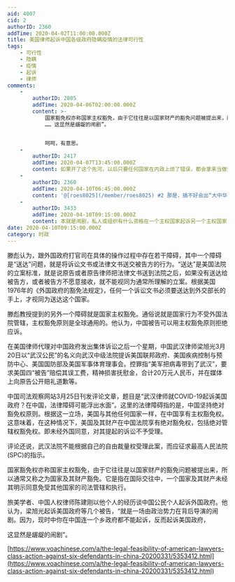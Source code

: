 ```yaml
---
aid: 4007
cid: 2
authorID: 2360
addTime: 2020-04-02T11:00:00.000Z
title: 美国律师起诉中国各级政府隐瞒疫情的法律可行性
tags:
    - 可行性
    - 隐瞒
    - 疫情
    - 起诉
    - 律师
comments:
    -
        authorID: 2805
        addTime: 2020-04-06T02:00:00.000Z
        content: >-
            国家豁免权亦称国家主权豁免，由于它往往是以国家财产的豁免问题被提出来，所以通常又称之为国家及其财产豁免。它是指在国际交往中，一个国家及其财产未经其明示同意免受其他国家的司法管辖和执行。
            …… 这显然是龌龊的闹剧”。


            呵呵，有意思。
    -
        authorID: 2417
        addTime: 2020-04-07T13:45:00.000Z
        content: 如果开了这个先河，以后只要任何国家在内政上烦了错误，都会拿来当做索赔的借口。快告吧。让三战来的更快一些。
    -
        authorID: 2360
        addTime: 2020-04-10T06:45:00.000Z
        content: '@[roes8025](/member/roes8025) #2 那是，搞不好会出“大中华共荣圈”之类的妖蛾子。'
    -
        authorID: 3433
        addTime: 2020-04-10T09:15:00.000Z
        content: 本就是闹剧，私人或组织有什么资格在一个主权国家起诉另一个主权国家，明摆着政客、组织博眼球的措施而已
date: 2020-04-10T09:15:00.000Z
category: 时政
---
```


滕彪认为，跟外国政府打官司在具体的操作过程中存在若干障碍，其中一个障碍是“送达”问题，就是将诉讼文书或法律文书送交被告方的行为。“送达”是美国法院的立案标准，就是说原告或者原告律师把法律文书送到法院之后，如果没有送达给被告方，或者被告方不愿意接收，就不能视同为通常所理解的立案。根据美国1976年的《外国政府的豁免法规定》，任何一个诉讼文书必须要送达到外交部长的手上，才视同为送达这个国家。

滕彪教授提到的另外一个障碍就是国家主权豁免。通俗说就是国家行为不受外国法院管辖，主权豁免原则是全球通用的。他认为，中国被告可以用主权豁免原则拒绝应诉。

在美国律师代理对中国政府发出集体诉讼之后一个星期，中国武汉律师梁旭光3月20日以“武汉公民”的名义向武汉中级法院提诉美国联邦政府、美国疾病控制与预防中心、美国国防部及美国军事体育理事会。控罪指“美军把病毒带到了武汉”，要求美国四“被告”赔偿其误工费，精神损害抚慰金，合计20万元人民币，并在媒体上向原告公开赔礼道歉等。

中国司法观察网站3月25日刊发评论文章，题目是“武汉律师就COVID-19起诉美国政府？在中国，法律障碍可能浮出水面”。这里的法律障碍指的是，中国坚持绝对豁免权原则。根据这一立场，美国与其他任何国家一样，在中国享有主权豁免权。这意味着，在这种情况下，美国及其财产在中国法院享有绝对豁免权，包括绝对管辖权豁免权。即未经外国同意，对其提起的诉讼不予受理。

评论还说，武汉法院不能根据自己的自由裁量权受理此案，而应征求最高人民法院(SPC)的指示。

国家豁免权亦称国家主权豁免，由于它往往是以国家财产的豁免问题被提出来，所以通常又称之为国家及其财产豁免。它是指在国际交往中，一个国家及其财产未经其明示同意免受其他国家的司法管辖和执行。

旅美学者、中国人权律师陈建刚以他个人的经历谈中国公民个人起诉外国政府。他认为，梁旭光起诉美国政府等几个被告，“就是一场由政治势力在背后导演的闹剧。因为，现时中你在中国连一个乡政府都不能起诉，反而起诉美国政府，

这显然是龌龊的闹剧”。

[https://www.voachinese.com/a/the-legal-feasibility-of-american-lawyers-class-action-against-six-defendants-in-china-20200331/5353412.html](https://www.voachinese.com/a/the-legal-feasibility-of-american-lawyers-class-action-against-six-defendants-in-china-20200331/5353412.html)
